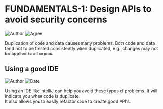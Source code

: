# FUNDAMENTALS-1: Design APIs to avoid security concerns

![Author](https://img.shields.io/badge/Author-Oracle-blue.svg)
![Agree](https://img.shields.io/badge/AGREE-1-green.svg)

Duplication of code and data causes many problems. Both code and data tend not to be treated consistently when duplicated, e.g., changes may not be applied to all copies.

## Using a good IDE

![Author](https://img.shields.io/badge/Author-Bart.Devriendt-blue.svg)
![Date](https://img.shields.io/badge/Date-20171001-lightgrey.svg)

Using an IDE like IntelliJ can help you avoid these types of problems.  It will indicate you when code is duplicate.  
It also allows you to easily refactor code to create good API's.

